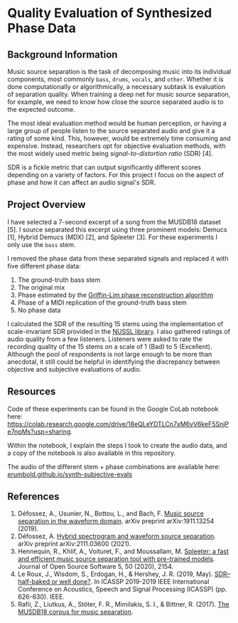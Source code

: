 # Quality Evaluation of Synthesized Phase Data

## Background Information
Music source separation is the task of decomposing music into its individual components, most commonly `bass`, `drums`, `vocals`, and `other`. Whether it is done computationally or algorithmically, a necessary subtask is evaluation of separation quality. When training a deep net for music source separation, for example, we need to know how close the source separated audio is to the expected outcome.

The most ideal evaluation method would be human perception, or having a large group of people listen to the source separated audio and give it a rating of some kind. This, however, would be extremely time consuming and expensive. Instead, researchers opt for objective evaluation methods, with the most widely used metric being *signal-to-distortion ratio* (SDR) [4].

SDR is a fickle metric that can output significantly different scores depending on a variety of factors. For this project I focus on the aspect of phase and how it can affect an audio signal's SDR.

## Project Overview
I have selected a 7-second excerpt of a song from the MUSDB18 dataset [5]. I source separated this excerpt using three prominent models: Demucs [1], Hybrid Demucs (MDX) [2], and Spleeter [3]. For these experiments I only use the `bass` stem.

I removed the phase data from these separated signals and replaced it with five different phase data:
1. The ground-truth bass stem
2. The original mix
3. Phase estimated by the [Griffin-Lim phase reconstruction algorithm](https://paperswithcode.com/method/griffin-lim-algorithm)
4. Phase of a MIDI replication of the ground-truth bass stem
5. No phase data

I calculated the SDR of the resulting 15 stems using the implementation of scale-invariant SDR provided in the [NUSSL library](https://source-separation.github.io/tutorial/basics/evaluation.html). I also gathered ratings of audio quality from a few listeners. Listeners were asked to rate the recording quality of the 15 stems on a scale of 1 (Bad) to 5 (Excellent). Although the pool of respondents is not large enough to be more than anecdotal, it still could be helpful in identifying the discrepancy between objective and subjective evaluations of audio.

## Resources
Code of these experiments can be found in the Google CoLab notebook here: https://colab.research.google.com/drive/18eQLeYDTLCn7xM6yV6keF5SnjPe7npMs?usp=sharing.

Within the notebook, I explain the steps I took to create the audio data, and a copy of the notebook is also available in this repository.

The audio of the different stem + phase combinations are available here: [erumbold.github.io/synth-subjective-evals](erumbold.github.io/synth-subjective-evals)

## References
1. Défossez, A., Usunier, N., Bottou, L., and Bach, F. [Music source separation in the waveform domain](https://arxiv.org/pdf/1911.13254.pdf). arXiv preprint arXiv:1911.13254 (2019).
2. Défossez, A. [Hybrid spectrogram and waveform source separation](https://arxiv.org/pdf/2111.03600.pdf). arXiv preprint arXiv:2111.03600 (2021).
3. Hennequin, R., Khlif, A., Voituret, F., and Moussallam, M. [Spleeter: a fast and efficient music source separation tool with pre-trained models](https://joss.theoj.org/papers/10.21105/joss.02154.pdf). Journal of Open Source Software 5, 50 (2020), 2154.
4. Le Roux, J., Wisdom, S., Erdogan, H., & Hershey, J. R. (2019, May). [SDR–half-baked or well done?](https://arxiv.org/pdf/1811.02508.pdf). In ICASSP 2019-2019 IEEE International Conference on Acoustics, Speech and Signal Processing (ICASSP) (pp. 626-630). IEEE.
5. Rafii, Z., Liutkus, A., Stöter, F. R., Mimilakis, S. I., & Bittner, R. (2017). [The MUSDB18 corpus for music separation](https://sigsep.github.io/datasets/musdb.html#sisec-2018-evaluation-campaign).
